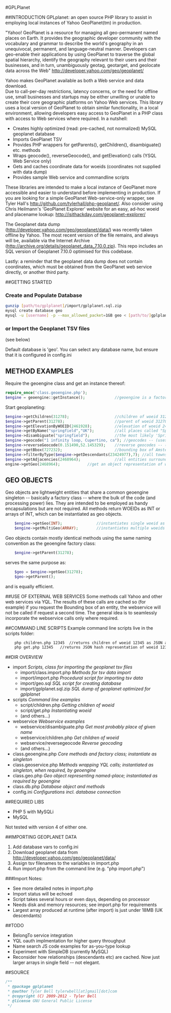 #GPLPlanet

##INTRODUCTION
GPLplanet: an open source PHP library to assist in employing local instances of Yahoo 
GeoPlanet(tm) in production. 

"Yahoo! GeoPlanet is a resource for managing all geo-permanent named places 
on Earth. It provides the geographic developer community with the vocabulary 
and grammar to describe the world's geography in an unequivocal, permanent, 
and language-neutral manner. Developers can geo-enable their applications 
by using GeoPlanet to traverse the global spatial hierarchy, identify the 
geography relevant to their users and their businesses, and in turn, 
unambiguously geotag, geotarget, and geolocate data across the Web" 
http://developer.yahoo.com/geo/geoplanet/

Yahoo makes GeoPlanet available as both a Web service and data download.  
Due to call-per-day restrictions, latency concerns, or the need for offline use, 
small businesses and startups may be either unwilling or unable to create their core geographic 
platforms on Yahoo Web services.   This library uses a local version of 
GeoPlanet to obtain similar functionality, in a local environment, allowing 
developers easy access to GeoPlanet in a PHP class with access to Web services 
where required.  In a nutshell:

* Creates highly optimized (read: pre-cached, not normalized) MySQL geoplanet database
* Imports GeoPlanet TSV
* Provides PHP wrappers for getParents(), getChildren(), disambiguate() etc. methods
* Wraps geocode(), reverseGeocode(), and getElevation() calls (YSQL Web Service only)
* Gets and caches coordinate data for woeids (coordinates not supplied with data dump)
* Provides sample Web service and commandline scripts

These libraries are intended to make a local instance of GeoPlanet more accessible and easier to 
understand before implementing in production. If you are looking for a simple GeoPlanet
Web-service-only wrapper, see Tyler Hall's http://github.com/tylerhall/php-geoplanet/. Also consider
using Chris Heilmann's 'GeoPlanet Explorer' website for an easy, ad-hoc woeid and placename lookup: 
http://isithackday.com/geoplanet-explorer/

The Geoplanet data dump (http://developer.yahoo.com/geo/geoplanet/data/) was recently taken offline by Yahoo.  The most recent version of the file remains, and always will be, available via the Internet Archive (http://archive.org/details/geoplanet_data_7.10.0.zip).  This repo includes an SQL version of Geoplanet 7.10.0 optimised for this codebase.

Lastly: a reminder that the geoplanet data dump does not contain coordinates, which must be obtained from the GeoPlanet web service directly, or another third party.  
  
##GETTING STARTED
### Create and Populate Database
```bash
gunzip [path/to/gplplanet]/import/gplplanet.sql.zip
mysql create database geo
mysql -u [username] -p --max_allowed_packet=1GB geo < [path/to/]gplplanet.sql
```

### or Import the Geoplanet TSV files

(see below)

Default database is 'geo'.  You can select any database name, but ensure that it is configured in config.ini

## METHOD EXAMPLES
Require the geoengine class and get an instance thereof:

``` php
require_once('class.geoengine.php');			
$engine = geoengine::getInstance();             //geoengine is a factory singleton
```
Start geoplaneting:

``` php
$engine->getChildren(31278);                    //children of woeid 31278 (Oxford, UK)
$engine->getParent(31278);                    	//parent of woeid 31278
$engine->getElevationByWOEID(2461928);          //elevation of woeid 2461928 (Northfield, MN) -- (uses web service)
$engine->getByName("springfield","UK");         //all places called "Springfield" in UK
$engine->disambiguate("springfield");           //the most likely 'Springfield'
$engine->geocode("1 infinity loop, Cupertino, ca"); //geocodes -- (uses web service)
$engine->reverseGeocode(0.151490,52.145329);    //reverse geocodes -- (uses web service)
$engine->getBbox(727232);                       //bounding box of Amsterdam -- (uses web service)
$engine->filterByType($engine->getDescendants(23424977),7); //all towns in US
$engine->getAdjacencies(2468964);               //all entities surrounding woeid 2468964 (Pasedena, CA)
engine->getGeo(2468964);			//get an object representation of woeid 2468964		
```
## GEO OBJECTS
Geo objects are lightweight entities that share a common geoengine singleton -- basically a factory class -- where the bulk of 
the code (and processing power) lies. They are intended to be employed as handy encapsulations but are not required.  All methods 
return WOEIDs as INT or arrays of INT, which can be instantiated as geo objects.  

``` php
	$engine->getGeo(INT);				//instantiates single woeid as geo object
	$engine->getMultiGeo(ARRAY);		//instantiates multiple woeids as array of geo objects
```	
Geo objects contain mostly identical methods using the same naming convention as the geoengine factory class:

``` php
	$engine->getParent(31278);
```	
serves the same purpose as:

``` php	
	$geo = $engine->getGeo(31278);	
	$geo->getParent();
```	

and is equally efficient.

##USE OF EXTERNAL WEB SERVICES
Some methods call Yahoo and other web services via YQL.  The results of these calls are cached so (for example) if you 
request the Bounding box of an entity, the webservice will not be called if request a second time.  The general idea is 
to seamlessly incorporate the webservice calls only where required.

##COMMAND LINE SCRIPTS
Example command line scripts live in the scripts folder:

```bash
	php children.php 12345	//returns children of woeid 12345 as JSON array
	php get.php 12345	//returns JSON hash representation of woeid 12345
```

##DIR OVERVIEW
* import					*Scripts, class for importing the geoplanet tsv files*
    * import/class.import.php  *Methods for tsv data import*
    * import/import.php		*Procedural script for importing tsv data*
    * import/geo.sql			*SQL script for creating database*
    * import/gplplanet.sql.zip   *SQL dump of geoplanet optimized for gplplanet*
* scripts					*Command line examples*
    * script/children.php		*Getting children of woeid*
    * script/get.php			*Instantiating woeid*
    * (and others...)
* webservice				*Webservice examples*
    * webservice/disambiguate.php *Get most probably place of given name*
    * webservice/children.php     *Get children of woeid*
    * webservice/reversegeocode   *Reverse geocoding*
    * (and others...)
* class.geoengine.php         *Core methods and factory class; instantiate as singleton*
* class.geoservice.php        *Methods wrapping YQL calls; instantiated as singleton, when required, by geoengine*
* class.geo.php               *Geo object representing named-place; instantiated as required by geoengine*
* class.db.php               	*Database object and methods*
* config.ini                  *Configurations incl. database connection*

##REQUIRED LIBS
* PHP 5 with MySQLi
* MySQL

Not tested with version 4 of either one.

##IMPORTING GEOPLANET DATA
1. Add database vars to config.ini
2. Download geoplanet data from http://developer.yahoo.com/geo/geoplanet/data/
3. Assign tsv filenames to the variables in import.php
4. Run import.php from the command line (e.g. "php import.php")

###Import Notes:
* See more detailed notes in import.php
* Import status will be echoed
* Script takes several hours or even days, depending on processor
* Needs disk and memory resources; see import.php for requirements
* Largest array produced at runtime (after import) is just under 18MB (UK descendants)

##TODO
* BelongTo service integration
* YQL oauth implmentation for higher query throughput
* Name search JS code examples for as-you-type lookup
* Experiment with SimpleDB (currently MySQL)
* Reconsider how relationships (descendants etc) are cached.  Now just larger arrays in single field -- not elegant.

##SOURCE
```php
/**
 * @package gplplanet
 * @author Tyler Bell tylerwbell[at]gmail[dot]com
 * @copyright (C) 2009-2012 - Tyler Bell
 * @license GNU General Public License
 */
```
